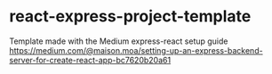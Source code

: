 # react-express-project-template
Template made with the Medium express-react setup guide https://medium.com/@maison.moa/setting-up-an-express-backend-server-for-create-react-app-bc7620b20a61

